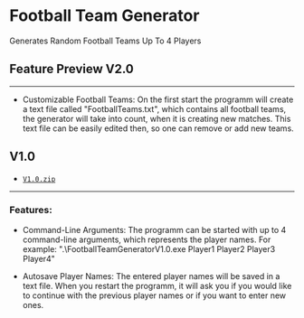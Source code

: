 # Football Team Generator
Generates Random Football Teams Up To 4 Players

## Feature Preview V2.0
---------------------------------------------------------------------------------------------------------
- Customizable Football Teams:
On the first start the programm will create a text file called "FootballTeams.txt", which contains all football teams, the generator will take into count, when it is creating new matches. This text file can be easily edited then, so one can remove or add new teams.

## V1.0
 - [`V1.0.zip`][direct-dl]

[direct-dl]: https://github.com/vplotnikow/FootballTeamGenerator/blob/master/releases/V1.0.zip?raw=true

---------------------------------------------------------------------------------------------------------
### Features:
- Command-Line Arguments:
The programm can be started with up to 4 command-line arguments, which represents the player names.
For example: ".\FootballTeamGeneratorV1.0.exe Player1 Player2 Player3 Player4"

- Autosave Player Names:
The entered player names will be saved in a text file. When you restart the programm, it will ask you if you would like to continue with the previous player names or if you want to enter new ones.

